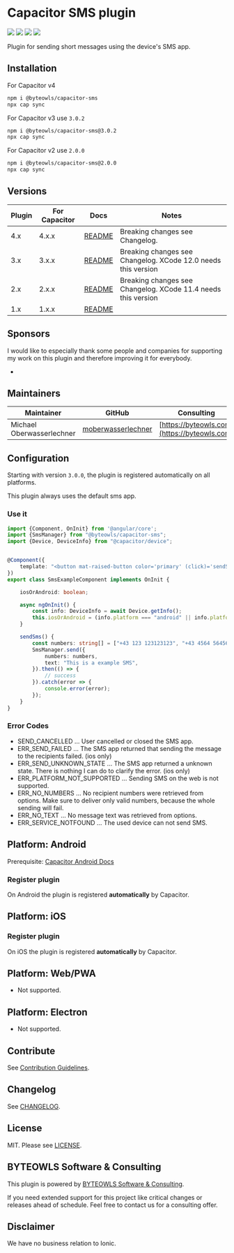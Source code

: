 # Capacitor SMS plugin

<a href="#sponsors"><img src="https://img.shields.io/badge/plugin-Sponsors-blue?style=flat-square" /></a>
<a href="https://www.npmjs.com/package/@byteowls/capacitor-sms"><img src="https://img.shields.io/npm/dw/@byteowls/capacitor-sms?style=flat-square" /></a>
<a href="https://www.npmjs.com/package/@byteowls/capacitor-sms"><img src="https://img.shields.io/npm/v/@byteowls/capacitor-sms?style=flat-square" /></a>
<a href="LICENSE"><img src="https://img.shields.io/npm/l/@byteowls/capacitor-sms?style=flat-square" /></a>

Plugin for sending short messages using the device's SMS app.

## Installation

For Capacitor v4
```bash
npm i @byteowls/capacitor-sms
npx cap sync
```

For Capacitor v3 use `3.0.2`
```bash
npm i @byteowls/capacitor-sms@3.0.2
npx cap sync
```

For Capacitor v2 use `2.0.0`
```bash
npm i @byteowls/capacitor-sms@2.0.0
npx cap sync
```

## Versions

| Plugin | For Capacitor | Docs                                                                               | Notes                          |
|--------|---------------|------------------------------------------------------------------------------------|--------------------------------|
| 4.x    | 4.x.x         | [README](./README.md)                                                              | Breaking changes see Changelog. |
| 3.x    | 3.x.x         | [README](https://github.com/moberwasserlechner/capacitor-sms/blob/3.0.2/README.md) | Breaking changes see Changelog. XCode 12.0 needs this version |
| 2.x    | 2.x.x         | [README](https://github.com/moberwasserlechner/capacitor-sms/blob/2.0.0/README.md) | Breaking changes see Changelog. XCode 11.4 needs this version |
| 1.x    | 1.x.x         | [README](https://github.com/moberwasserlechner/capacitor-sms/blob/1.0.0/README.md) |                                |

## Sponsors

I would like to especially thank some people and companies for supporting my work on this plugin and therefore improving it for everybody.

*

## Maintainers

| Maintainer | GitHub | Consulting                                   |
| -----------| -------|----------------------------------------------|
| Michael Oberwasserlechner | [moberwasserlechner](https://github.com/moberwasserlechner) | [https://byteowls.com](https://byteowls.com) |


## Configuration

Starting with version `3.0.0`, the plugin is registered automatically on all platforms.

This plugin always uses the default sms app.

### Use it

```typescript
import {Component, OnInit} from '@angular/core';
import {SmsManager} from "@byteowls/capacitor-sms";
import {Device, DeviceInfo} from "@capacitor/device";


@Component({
    template: "<button mat-raised-button color='primary' (click)='sendSms()'>Send SMS now!</button>"
})
export class SmsExampleComponent implements OnInit {

    iosOrAndroid: boolean;

    async ngOnInit() {
        const info: DeviceInfo = await Device.getInfo();
        this.iosOrAndroid = (info.platform === "android" || info.platform === "ios");
    }

    sendSms() {
        const numbers: string[] = ["+43 123 123123123", "+43 4564 56456456"];
        SmsManager.send({
            numbers: numbers,
            text: "This is a example SMS",
        }).then(() => {
            // success
        }).catch(error => {
            console.error(error);
        });
    }
}
```

### Error Codes

* SEND_CANCELLED ... User cancelled or closed the SMS app.
* ERR_SEND_FAILED ... The SMS app returned that sending the message to the recipients failed. (ios only)
* ERR_SEND_UNKNOWN_STATE ... The SMS app returned a unknown state. There is nothing I can do to clarify the error. (ios only)
* ERR_PLATFORM_NOT_SUPPORTED ... Sending SMS on the web is not supported.
* ERR_NO_NUMBERS ... No recipient numbers were retrieved from options. Make sure to deliver only valid numbers, because the whole sending will fail.
* ERR_NO_TEXT ... No message text was retrieved from options.
* ERR_SERVICE_NOTFOUND ... The used device can not send SMS.

## Platform: Android

Prerequisite: [Capacitor Android Docs](https://capacitor.ionicframework.com/docs/android/configuration)

### Register plugin
On Android the plugin is registered **automatically** by Capacitor.

## Platform: iOS

### Register plugin
On iOS the plugin is registered **automatically** by Capacitor.

## Platform: Web/PWA

- Not supported.

## Platform: Electron

- Not supported.

## Contribute
See [Contribution Guidelines](./.github/CONTRIBUTING.md).

## Changelog
See [CHANGELOG](./CHANGELOG.md).

## License
MIT. Please see [LICENSE](./LICENSE).

## BYTEOWLS Software & Consulting

This plugin is powered by [BYTEOWLS Software & Consulting](https://byteowls.com).

If you need extended support for this project like critical changes or releases ahead of schedule. Feel free to contact us for a consulting offer.

## Disclaimer

We have no business relation to Ionic.
